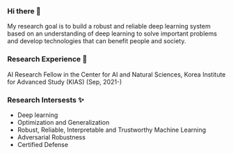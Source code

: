 ### Hi there 👋

My research goal is to build a robust and reliable deep learning system based on an understanding of deep learning to solve important problems and develop technologies that can benefit people and society.

### Research Experience 🌱
AI Research Fellow in the Center for AI and Natural Sciences, Korea Institute for Advanced Study (KIAS) (Sep, 2021-)

### Research Intersests ✨
- Deep learning
- Optimization and Generalization
- Robust, Reliable, Interpretable and Trustworthy Machine Learning
- Adversarial Robustness
- Certified Defense

<!--
**sungyoon-lee/sungyoon-lee** is a ✨ _special_ ✨ repository because its `README.md` (this file) appears on your GitHub profile.

Here are some ideas to get you started:

- 🔭 I’m currently working on ...
- 🌱 I’m currently learning ...
- 👯 I’m looking to collaborate on ...
- 🤔 I’m looking for help with ...
- 💬 Ask me about ...
- 📫 How to reach me: ...
- 😄 Pronouns: ...
- ⚡ Fun fact: ...
-->
